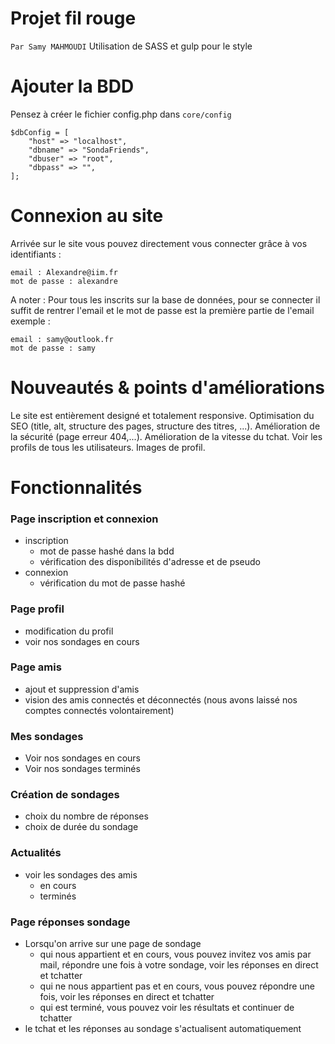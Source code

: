 # Projet fil rouge 
`Par Samy MAHMOUDI`
Utilisation de SASS et gulp pour le style

# Ajouter la BDD
Pensez à créer le fichier config.php dans `core/config`
```
$dbConfig = [   
    "host" => "localhost",  
    "dbname" => "SondaFriends",  
    "dbuser" => "root",  
    "dbpass" => "",  
];
```
# Connexion au site

Arrivée sur le site vous pouvez directement vous connecter grâce à vos identifiants :  
```
email : Alexandre@iim.fr      
mot de passe : alexandre
```
 
 A noter : Pour tous les inscrits sur la base de données, pour se connecter il suffit de rentrer l'email et le mot de passe est la première partie de l'email exemple :  
 ```
 email : samy@outlook.fr       
 mot de passe : samy
 ```
# Nouveautés & points d'améliorations
Le site est entièrement designé et totalement responsive.
Optimisation du SEO (title, alt, structure des pages, structure des titres, ...).
Amélioration de la sécurité (page erreur 404,...).
Amélioration de la vitesse du tchat.
Voir les profils de tous les utilisateurs.
Images de profil.

 
 
# Fonctionnalités

### Page inscription et connexion
* inscription
  - mot de passe hashé dans la bdd
  - vérification des disponibilités d'adresse et de pseudo
* connexion
  - vérification du mot de passe hashé

### Page profil
* modification du profil
* voir nos sondages en cours

### Page amis
* ajout et suppression d'amis
* vision des amis connectés et déconnectés (nous avons laissé nos comptes connectés volontairement)

### Mes sondages
* Voir nos sondages en cours
* Voir nos sondages terminés

### Création de sondages
* choix du nombre de réponses
* choix de durée du sondage

### Actualités
* voir les sondages des amis
  - en cours
  - terminés


### Page réponses sondage
* Lorsqu'on arrive sur une page de sondage
  - qui nous appartient et en cours, vous pouvez invitez vos amis par mail, répondre une fois à votre sondage, voir les réponses en direct et tchatter
  - qui ne nous appartient pas et en cours, vous pouvez répondre une fois, voir les réponses en direct et tchatter
  - qui est terminé, vous pouvez voir les résultats et continuer de tchatter
* le tchat et les réponses au sondage s'actualisent automatiquement

